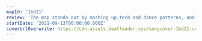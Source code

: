 ```yaml
---
mapId: '1bd21'
review: 'The map stands out by mashing up tech and dance patterns, and it keeps up with the interesting patterns on the lower difficulties.'
startDate: '2021-09-13T00:00:00.000Z'
coverUrlOverwrite: https://cdn.assets.beatleader.xyz/songcover-1bd21-cover.jpg
---
```

